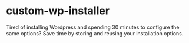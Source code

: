 # custom-wp-installer
Tired of installing Wordpress and spending 30 minutes to configure the same options? Save time by storing and reusing your installation options.
